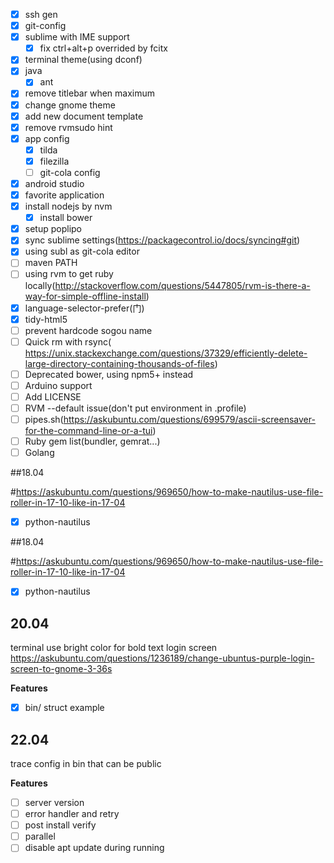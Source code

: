 
- [x] ssh gen
- [x] git-config
- [x] sublime with IME support
	- [x] fix ctrl+alt+p overrided by fcitx
- [x] terminal theme(using dconf)
- [x] java
	- [x] ant
- [x] remove titlebar when maximum
- [x] change gnome theme
- [x] add new document template
- [x] remove rvmsudo hint
- [x] app config
	- [x] tilda
	- [x] filezilla
	- [ ] git-cola config
- [x] android studio
- [x] favorite application
- [x] install nodejs by nvm
	- [x] install bower
- [x] setup poplipo
- [x] sync sublime settings(https://packagecontrol.io/docs/syncing#git)
- [x] using subl as git-cola editor
- [ ] maven PATH
- [ ] using rvm to get ruby locally(http://stackoverflow.com/questions/5447805/rvm-is-there-a-way-for-simple-offline-install)
- [x] language-selector-prefer(门)
- [x] tidy-html5
- [ ] prevent hardcode sogou name
- [ ] Quick rm with rsync(
https://unix.stackexchange.com/questions/37329/efficiently-delete-large-directory-containing-thousands-of-files)
- [ ] Deprecated bower, using npm5+ instead
- [ ] Arduino support
- [ ] Add LICENSE
- [ ] RVM --default issue(don't put environment in .profile)
- [ ] pipes.sh(https://askubuntu.com/questions/699579/ascii-screensaver-for-the-command-line-or-a-tui)
- [ ] Ruby gem list(bundler, gemrat...)
- [ ] Golang

##18.04

#https://askubuntu.com/questions/969650/how-to-make-nautilus-use-file-roller-in-17-10-like-in-17-04
- [x] python-nautilus

##18.04

#https://askubuntu.com/questions/969650/how-to-make-nautilus-use-file-roller-in-17-10-like-in-17-04
- [x] python-nautilus

## 20.04
terminal use bright color for bold text
login screen
https://askubuntu.com/questions/1236189/change-ubuntus-purple-login-screen-to-gnome-3-36s

**Features**
- [x] bin/ struct example

## 22.04
trace config in bin that can be public

**Features**
- [ ] server version
- [ ] error handler and retry
- [ ] post install verify
- [ ] parallel
- [ ] disable apt update during running
